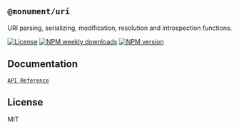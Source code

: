 ## `@monument/uri`

URI parsing, serializing, modification, resolution and introspection functions.

[![License](https://img.shields.io/github/license/monumentjs/workspace?logo=github)](/LICENSE)
[![NPM weekly downloads](https://img.shields.io/npm/dw/@monument/uri?logo=npm)](https://www.npmjs.com/package/@monument/uri)
[![NPM version](https://img.shields.io/npm/v/@monument/uri?logo=npm&label=version)](https://www.npmjs.com/package/@monument/uri)

## Documentation

[`API Reference`](https://monumentjs.github.io/workspace/modules/_monument_uri.html)

## License

MIT
